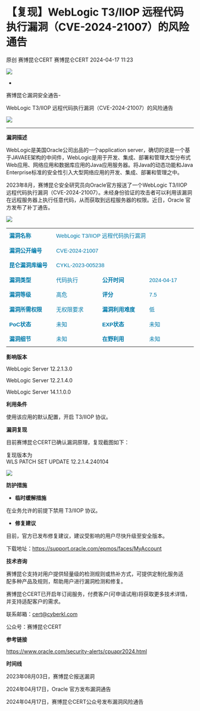 #  【复现】WebLogic T3/IIOP 远程代码执行漏洞（CVE-2024-21007）的风险通告   
原创 赛博昆仑CERT  赛博昆仑CERT   2024-04-17 11:23  
  
![](https://mmbiz.qpic.cn/mmbiz_gif/iaZ7t7b9Dodvib7ddpGMC6vx4COAy4sBoGbGCkwVUIJSHBPI0z1Utrp1h5ys6ygT3albl3PgjejJcRRRiaDFFbMBA/640?wx_fmt=gif "")  
  
  
-  
赛博昆仑漏洞安全通告-  
  
WebLogic T3/IIOP 远程代码执行漏洞（CVE-2024-21007）的风险通告   
  
  
![](https://mmbiz.qpic.cn/mmbiz_svg/7j1UQofaR9fsNXgsOXHVKZMJ1PCicm8s4RHQVjCJEjX63AsNibMx3So4wSMAvubEOoU2vLqYY7hIibIJbkEaPIDs5A4ianh5jibxw/640?wx_fmt=svg "")  
  
  
  
****  
**漏洞描述**  
  
WebLogic是美国Oracle公司出品的一个application server，确切的说是一个基于JAVAEE架构的中间件，WebLogic是用于开发、集成、部署和管理大型分布式Web应用、网络应用和数据库应用的Java应用服务器。将Java的动态功能和Java Enterprise标准的安全性引入大型网络应用的开发、集成、部署和管理之中。  
  
2023年8月，赛博昆仑安全研究员向Oracle官方报送了一个WebLogic T3/IIOP 远程代码执行漏洞（CVE-2024-21007）。未经身份验证的攻击者可以利用该漏洞在远程服务器上执行任意代码，从而获取到远程服务器的权限。近日，Oracle 官方发布了补丁通告。  
  
![](https://mmbiz.qpic.cn/sz_mmbiz_png/iaZ7t7b9Dodus0AY7zlVxMiamPXH0PZ4XZWwXP2lQeeIz3lgMh9ZqYiasGvbY4Ma5c4iaOjicjeEwg7SEee8ibYELLPA/640?wx_fmt=png&from=appmsg "")  
  
  
<table><tbody><tr><td valign="top" style="border-width: 1pt;border-color: rgb(221, 221, 221);padding: 3pt 6pt 1.5pt;" width="127"><p style="margin: 6pt 0cm;line-height: 17.6px;font-size: 11pt;font-family: DengXian;"><span style="color: rgb(0, 122, 170);"><strong>漏洞名称</strong><o:p></o:p></span></p></td><td colspan="3" valign="top" style="border-top-width: 1pt;border-color: rgb(221, 221, 221);border-right-width: 1pt;border-bottom-width: 1pt;border-left-width: initial;border-left-style: none;padding: 3pt 6pt 1.5pt;"><p style="margin: 6pt 0cm;line-height: 17.6px;font-size: 11pt;font-family: DengXian;"><span style="color: rgb(0, 122, 170);"><span lang="EN-US" style="color: rgb(0, 122, 170);font-family: Arial, sans-serif;">WebLogic T3/IIOP </span>远程代码执行漏洞<o:p></o:p></span></p></td></tr><tr><td valign="top" style="border-right-width: 1pt;border-color: rgb(221, 221, 221);border-bottom-width: 1pt;border-left-width: 1pt;border-top-width: initial;border-top-style: none;padding: 3pt 6pt 1.5pt;" width="127"><p style="margin: 6pt 0cm;line-height: 17.6px;font-size: 11pt;font-family: DengXian;"><span style="color: rgb(0, 122, 170);"><strong>漏洞公开编号</strong><o:p></o:p></span></p></td><td colspan="3" valign="top" style="border-top: none rgb(221, 221, 221);border-left: none rgb(221, 221, 221);border-bottom-width: 1pt;border-bottom-color: rgb(221, 221, 221);border-right-width: 1pt;border-right-color: rgb(221, 221, 221);padding: 3pt 6pt 1.5pt;"><p style="margin: 6pt 0cm;line-height: 17.6px;font-size: 11pt;font-family: DengXian;"><span style="color: rgb(0, 122, 170);"><span lang="EN-US" style="color: rgb(0, 122, 170);font-family: Arial, sans-serif;">CVE-2024-21007</span><o:p></o:p></span></p></td></tr><tr><td valign="top" style="border-right-width: 1pt;border-color: rgb(221, 221, 221);border-bottom-width: 1pt;border-left-width: 1pt;border-top-width: initial;border-top-style: none;padding: 3pt 6pt 1.5pt;" width="127"><p style="margin: 6pt 0cm;line-height: 17.6px;font-size: 11pt;font-family: DengXian;"><span style="color: rgb(0, 122, 170);"><strong>昆仑漏洞库编号</strong><o:p></o:p></span></p></td><td colspan="3" valign="top" style="border-top: none rgb(221, 221, 221);border-left: none rgb(221, 221, 221);border-bottom-width: 1pt;border-bottom-color: rgb(221, 221, 221);border-right-width: 1pt;border-right-color: rgb(221, 221, 221);padding: 3pt 6pt 1.5pt;"><p style="margin: 6pt 0cm;line-height: 17.6px;font-size: 11pt;font-family: DengXian;"><span style="color: rgb(0, 122, 170);"><span lang="EN-US" style="color: rgb(0, 122, 170);font-family: Arial, sans-serif;">CYKL-2023-005238</span><o:p></o:p></span></p></td></tr><tr><td valign="top" style="border-right-width: 1pt;border-color: rgb(221, 221, 221);border-bottom-width: 1pt;border-left-width: 1pt;border-top-width: initial;border-top-style: none;padding: 3pt 6pt 1.5pt;" width="127"><p style="margin: 6pt 0cm;line-height: 17.6px;font-size: 11pt;font-family: DengXian;"><span style="color: rgb(0, 122, 170);"><strong>漏洞类型</strong><o:p></o:p></span></p></td><td valign="top" style="border-top: none rgb(221, 221, 221);border-left: none rgb(221, 221, 221);border-bottom-width: 1pt;border-bottom-color: rgb(221, 221, 221);border-right-width: 1pt;border-right-color: rgb(221, 221, 221);padding: 3pt 6pt 1.5pt;" width="127"><p style="margin: 6pt 0cm;line-height: 17.6px;font-size: 11pt;font-family: DengXian;"><span style="color: rgb(0, 122, 170);">代码执行</span><o:p></o:p></p></td><td valign="top" style="border-top: none rgb(221, 221, 221);border-left: none rgb(221, 221, 221);border-bottom-width: 1pt;border-bottom-color: rgb(221, 221, 221);border-right-width: 1pt;border-right-color: rgb(221, 221, 221);padding: 3pt 6pt 1.5pt;" width="127"><p style="margin: 6pt 0cm;line-height: 17.6px;font-size: 11pt;font-family: DengXian;"><span style="color: rgb(0, 122, 170);"><strong>公开时间</strong></span><o:p></o:p></p></td><td valign="top" style="border-top: none rgb(221, 221, 221);border-left: none rgb(221, 221, 221);border-bottom-width: 1pt;border-bottom-color: rgb(221, 221, 221);border-right-width: 1pt;border-right-color: rgb(221, 221, 221);padding: 3pt 6pt 1.5pt;" width="127"><p style="margin: 6pt 0cm;line-height: 17.6px;font-size: 11pt;font-family: DengXian;"><span style="color: rgb(0, 122, 170);"><span lang="EN-US" style="color: rgb(0, 122, 170);font-family: Arial, sans-serif;">2024-04-17</span><o:p></o:p></span></p></td></tr><tr><td valign="top" style="border-right-width: 1pt;border-color: rgb(221, 221, 221);border-bottom-width: 1pt;border-left-width: 1pt;border-top-width: initial;border-top-style: none;padding: 3pt 6pt 1.5pt;" width="127"><p style="margin: 6pt 0cm;line-height: 17.6px;font-size: 11pt;font-family: DengXian;"><span style="color: rgb(0, 122, 170);"><strong>漏洞等级</strong><o:p></o:p></span></p></td><td valign="top" style="border-top: none rgb(221, 221, 221);border-left: none rgb(221, 221, 221);border-bottom-width: 1pt;border-bottom-color: rgb(221, 221, 221);border-right-width: 1pt;border-right-color: rgb(221, 221, 221);padding: 3pt 6pt 1.5pt;" width="127"><p style="margin: 6pt 0cm;line-height: 17.6px;font-size: 11pt;font-family: DengXian;"><span style="color: rgb(0, 122, 170);">高危</span><o:p></o:p></p></td><td valign="top" style="border-top: none rgb(221, 221, 221);border-left: none rgb(221, 221, 221);border-bottom-width: 1pt;border-bottom-color: rgb(221, 221, 221);border-right-width: 1pt;border-right-color: rgb(221, 221, 221);padding: 3pt 6pt 1.5pt;" width="127"><p style="margin: 6pt 0cm;line-height: 17.6px;font-size: 11pt;font-family: DengXian;"><span style="color: rgb(0, 122, 170);"><strong>评分</strong></span><o:p></o:p></p></td><td valign="top" style="border-top: none rgb(221, 221, 221);border-left: none rgb(221, 221, 221);border-bottom-width: 1pt;border-bottom-color: rgb(221, 221, 221);border-right-width: 1pt;border-right-color: rgb(221, 221, 221);padding: 3pt 6pt 1.5pt;" width="127"><p style="margin: 6pt 0cm;line-height: 17.6px;font-size: 11pt;font-family: DengXian;"><span style="color: rgb(0, 122, 170);"><span lang="EN-US" style="color: rgb(0, 122, 170);font-family: Arial, sans-serif;">7.5</span><o:p></o:p></span></p></td></tr><tr><td valign="top" style="border-right-width: 1pt;border-color: rgb(221, 221, 221);border-bottom-width: 1pt;border-left-width: 1pt;border-top-width: initial;border-top-style: none;padding: 3pt 6pt 1.5pt;" width="127"><p style="margin: 6pt 0cm;line-height: 17.6px;font-size: 11pt;font-family: DengXian;"><span style="color: rgb(0, 122, 170);"><strong>漏洞所需权限</strong><o:p></o:p></span></p></td><td valign="top" style="border-top: none rgb(221, 221, 221);border-left: none rgb(221, 221, 221);border-bottom-width: 1pt;border-bottom-color: rgb(221, 221, 221);border-right-width: 1pt;border-right-color: rgb(221, 221, 221);padding: 3pt 6pt 1.5pt;" width="127"><p style="margin: 6pt 0cm;line-height: 17.6px;font-size: 11pt;font-family: DengXian;"><span style="color: rgb(0, 122, 170);">无权限要求</span><o:p></o:p></p></td><td valign="top" style="border-top: none rgb(221, 221, 221);border-left: none rgb(221, 221, 221);border-bottom-width: 1pt;border-bottom-color: rgb(221, 221, 221);border-right-width: 1pt;border-right-color: rgb(221, 221, 221);padding: 3pt 6pt 1.5pt;" width="127"><p style="margin: 6pt 0cm;line-height: 17.6px;font-size: 11pt;font-family: DengXian;"><span style="color: rgb(0, 122, 170);"><strong>漏洞利用难度</strong></span><o:p></o:p></p></td><td valign="top" style="border-top: none rgb(221, 221, 221);border-left: none rgb(221, 221, 221);border-bottom-width: 1pt;border-bottom-color: rgb(221, 221, 221);border-right-width: 1pt;border-right-color: rgb(221, 221, 221);padding: 3pt 6pt 1.5pt;" width="127"><p style="margin: 6pt 0cm;line-height: 17.6px;font-size: 11pt;font-family: DengXian;"><span style="color: rgb(0, 122, 170);">低<o:p></o:p></span></p></td></tr><tr><td valign="top" style="border-right-width: 1pt;border-color: rgb(221, 221, 221);border-bottom-width: 1pt;border-left-width: 1pt;border-top-width: initial;border-top-style: none;padding: 3pt 6pt 1.5pt;" width="127"><p style="margin: 6pt 0cm;line-height: 17.6px;font-size: 11pt;font-family: DengXian;"><span style="color: rgb(0, 122, 170);"><strong><span lang="EN-US" style="font-family: Arial, sans-serif;">PoC</span></strong><strong>状态</strong><o:p></o:p></span></p></td><td valign="top" style="border-top: none rgb(221, 221, 221);border-left: none rgb(221, 221, 221);border-bottom-width: 1pt;border-bottom-color: rgb(221, 221, 221);border-right-width: 1pt;border-right-color: rgb(221, 221, 221);padding: 3pt 6pt 1.5pt;" width="127"><p style="margin: 6pt 0cm;line-height: 17.6px;font-size: 11pt;font-family: DengXian;"><span style="color: rgb(0, 122, 170);">未知</span><o:p></o:p></p></td><td valign="top" style="border-top: none rgb(221, 221, 221);border-left: none rgb(221, 221, 221);border-bottom-width: 1pt;border-bottom-color: rgb(221, 221, 221);border-right-width: 1pt;border-right-color: rgb(221, 221, 221);padding: 3pt 6pt 1.5pt;" width="127"><p style="margin: 6pt 0cm;line-height: 17.6px;font-size: 11pt;font-family: DengXian;"><span style="color: rgb(0, 122, 170);"><strong><span lang="EN-US" style="font-family: Arial, sans-serif;">EXP</span></strong><strong>状态</strong></span><o:p></o:p></p></td><td valign="top" style="border-top: none rgb(221, 221, 221);border-left: none rgb(221, 221, 221);border-bottom-width: 1pt;border-bottom-color: rgb(221, 221, 221);border-right-width: 1pt;border-right-color: rgb(221, 221, 221);padding: 3pt 6pt 1.5pt;" width="127"><p style="margin: 6pt 0cm;line-height: 17.6px;font-size: 11pt;font-family: DengXian;"><span style="color: rgb(0, 122, 170);">未知<o:p></o:p></span></p></td></tr><tr><td valign="top" style="border-right-width: 1pt;border-color: rgb(221, 221, 221);border-bottom-width: 1pt;border-left-width: 1pt;border-top-width: initial;border-top-style: none;padding: 3pt 6pt 1.5pt;" width="127"><p style="margin: 6pt 0cm;line-height: 17.6px;font-size: 11pt;font-family: DengXian;"><span style="color: rgb(0, 122, 170);"><strong>漏洞细节</strong><o:p></o:p></span></p></td><td valign="top" style="border-top: none rgb(221, 221, 221);border-left: none rgb(221, 221, 221);border-bottom-width: 1pt;border-bottom-color: rgb(221, 221, 221);border-right-width: 1pt;border-right-color: rgb(221, 221, 221);padding: 3pt 6pt 1.5pt;" width="127"><p style="margin: 6pt 0cm;line-height: 17.6px;font-size: 11pt;font-family: DengXian;"><span style="color: rgb(0, 122, 170);">未知</span><o:p></o:p></p></td><td valign="top" style="border-top: none rgb(221, 221, 221);border-left: none rgb(221, 221, 221);border-bottom-width: 1pt;border-bottom-color: rgb(221, 221, 221);border-right-width: 1pt;border-right-color: rgb(221, 221, 221);padding: 3pt 6pt 1.5pt;" width="127"><p style="margin: 6pt 0cm;line-height: 17.6px;font-size: 11pt;font-family: DengXian;"><span style="color: rgb(0, 122, 170);"><strong>在野利用</strong></span><o:p></o:p></p></td><td valign="top" style="border-top: none rgb(221, 221, 221);border-left: none rgb(221, 221, 221);border-bottom-width: 1pt;border-bottom-color: rgb(221, 221, 221);border-right-width: 1pt;border-right-color: rgb(221, 221, 221);padding: 3pt 6pt 1.5pt;word-break: break-all;" width="127"><p style="margin: 6pt 0cm;line-height: 17.6px;font-size: 11pt;font-family: DengXian;"><span style="color: rgb(0, 122, 170);">未知</span><span style="background-color: rgb(255, 255, 255);color: rgb(91, 91, 91);font-size: 14px;letter-spacing: 1.8px;text-align: left;text-indent: 2em;font-family: mp-quote, -apple-system-font, BlinkMacSystemFont, &#34;Helvetica Neue&#34;, &#34;PingFang SC&#34;, &#34;Hiragino Sans GB&#34;, &#34;Microsoft YaHei UI&#34;, &#34;Microsoft YaHei&#34;, Arial, sans-serif;"></span></p></td></tr></tbody></table>  
  
  
**影响版本**  
  
  
WebLogic Server 12.2.1.3.0  
  
WebLogic Server 12.2.1.4.0  
  
WebLogic Server 14.1.1.0.0  
  
**利用条件**  
  
  
使用该应用的默认配置，开启 T3/IIOP 协议。  
  
**漏洞复现**  
  
  
目前赛博昆仑CERT已确认漏洞原理，复现截图如下：  
  
复现版本为  
 WLS PATCH SET UPDATE 12.2.1.4.240104  
  
![](https://mmbiz.qpic.cn/sz_mmbiz_png/iaZ7t7b9Dodus0AY7zlVxMiamPXH0PZ4XZd9CzeDHrIibm6Q0HVHnS73e6WYpmAGEvj0QXIhr6cicicOcicOHrVicnMgA/640?wx_fmt=png&from=appmsg "")  
  
  
  
**防护措施**  
  
  
- **临时缓解措施**  
  
在业务允许的前提下禁用 T3/IIOP 协议。  
- **修复建议**  
  
目前，官方已发布修复建议，建议受影响的用户尽快升级至安全版本。  
  
下载地址：https://support.oracle.com/epmos/faces/MyAccount  
  
  
**技术咨询**  
  
赛博昆仑支持对用户提供轻量级的检测规则或热补方式，可提供定制化服务适  
配多种产品及规则，帮助用户进行漏洞检测和修复。  
  
赛博昆仑CERT已开启年订阅服务，付费客户(可申请试用)将获取更多技术详情，并支持适配客户的需求。  
  
联系邮箱：cert@cyberkl.com  
  
公众号：赛博昆仑CERT  
  
**参考链接**  
  
https://www.oracle.com/security-alerts/cpuapr2024.html  
  
**时间线**  
  
2023年08月03日，赛博昆仑报送漏洞  
  
2024年04月17日，Oracle 官方发布漏洞通告  
  
2024年04月17日，赛博昆仑CERT公众号发布漏洞风险通告  
  
  
  
